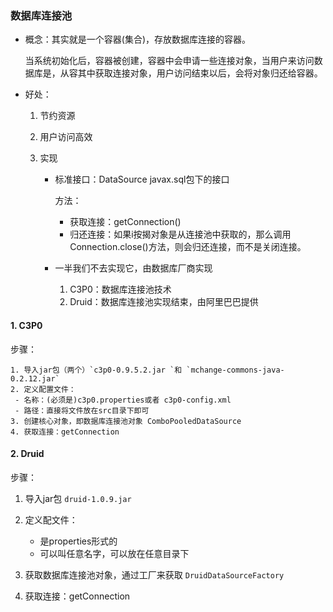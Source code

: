 ### 数据库连接池

- 概念：其实就是一个容器(集合)，存放数据库连接的容器。

  当系统初始化后，容器被创建，容器中会申请一些连接对象，当用户来访问数据库是，从容其中获取连接对象，用户访问结束以后，会将对象归还给容器。

- 好处：

  1. 节约资源

  2. 用户访问高效

  3. 实现

     - 标准接口：DataSource		javax.sql包下的接口

       方法：

       - 获取连接：getConnection()
       - 归还连接：如果i按揭对象是从连接池中获取的，那么调用Connection.close()方法，则会归还连接，而不是关闭连接。

     - 一半我们不去实现它，由数据库厂商实现

       1. C3P0：数据库连接池技术
       2. Druid：数据库连接池实现结束，由阿里巴巴提供



#### 1. C3P0

步骤：

 	1. 导入jar包（两个）`c3p0-0.9.5.2.jar `和 `mchange-commons-java-0.2.12.jar`
 	2. 定义配置文件：
     - 名称：(必须是)c3p0.properties或者 c3p0-config.xml
     - 路径：直接将文件放在src目录下即可
	3. 创建核心对象，即数据库连接池对象 ComboPooledDataSource
	4. 获取连接：getConnection

#### 2. Druid

步骤：

1. 导入jar包	`druid-1.0.9.jar`

2. 定义配文件：

   - 是properties形式的
   - 可以叫任意名字，可以放在任意目录下

3. 获取数据库连接池对象，通过工厂来获取 `DruidDataSourceFactory`

4. 获取连接：getConnection

   